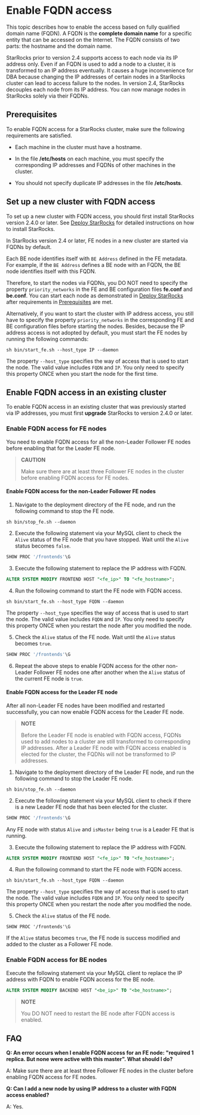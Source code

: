 # Enable FQDN access

This topic describes how to enable the access based on fully qualified domain name (FQDN). A FQDN is the **complete domain name** for a specific entity that can be accessed on the Internet. The FQDN consists of two parts: the hostname and the domain name.

StarRocks prior to version 2.4 supports access to each node via its IP address only. Even if an FQDN is used to add a node to a cluster, it is transformed to an IP address eventually. It causes a huge inconvenience for DBA because changing the IP addresses of certain nodes in a StarRocks cluster can lead to access failure to the nodes. In version 2.4, StarRocks decouples each node from its IP address. You can now manage nodes in StarRocks solely via their FQDNs.

## Prerequisites

To enable FQDN access for a StarRocks cluster, make sure the following requirements are satisfied.

- Each machine in the cluster must have a hostname.

- In the file **/etc/hosts** on each machine, you must specify the corresponding IP addresses and FQDNs of other machines in the cluster.

- You should not specify duplicate IP addresses in the file **/etc/hosts**.

## Set up a new cluster with FQDN access

To set up a new cluster with FQDN access, you should first install StarRocks version 2.4.0 or later. See [Deploy StarRocks](../quick_start/Deploy.md) for detailed instructions on how to install StarRocks.

In StarRocks version 2.4 or later, FE nodes in a new cluster are started via FQDNs by default.

Each BE node identifies itself with `BE Address` defined in the FE metadata. For example, if the `BE Address` defines a BE node with an FQDN, the BE node identifies itself with this FQDN.

Therefore, to start the nodes via FQDNs, you DO NOT need to specify the property `priority_networks` in the FE and BE configuration files **fe.conf** and **be.conf**. You can start each node as demonstrated in [Deploy StarRocks](../quick_start/Deploy.md) after requirements in [Prerequisites](#prerequisites) are met.

Alternatively, if you want to start the cluster with IP address access, you still have to specify the property `priority_networks` in the corresponding FE and BE configuration files before starting the nodes. Besides, because the IP address access is not adopted by default, you must start the FE nodes by running the following commands:

```Shell
sh bin/start_fe.sh --host_type IP --daemon
```

The property `--host_type` specifies the way of access that is used to start the node. The valid value includes `FQDN` and `IP`. You only need to specify this property ONCE when you start the node for the first time.

## Enable FQDN access in an existing cluster

To enable FQDN access in an existing cluster that was previously started via IP addresses, you must first **upgrade** StarRocks to version 2.4.0 or later.

### Enable FQDN access for FE nodes

You need to enable FQDN access for all the non-Leader Follower FE nodes before enabling that for the Leader FE node.

> **CAUTION**
>
> Make sure there are at least three Follower FE nodes in the cluster before enabling FQDN access for FE nodes.

#### Enable FQDN access for the non-Leader Follower FE nodes

1. Navigate to the deployment directory of the FE node, and run the following command to stop the FE node.

  ```Shell
  sh bin/stop_fe.sh --daemon
  ```

2. Execute the following statement via your MySQL client to check the `Alive` status of the FE node that you have stopped. Wait until the `Alive` status becomes `false`.

  ```SQL
  SHOW PROC '/frontends'\G
  ```

3. Execute the following statement to replace the IP address with FQDN.

  ```SQL
  ALTER SYSTEM MODIFY FRONTEND HOST "<fe_ip>" TO "<fe_hostname>";
  ```

4. Run the following command to start the FE node with FQDN access.

  ```Shell
  sh bin/start_fe.sh --host_type FQDN --daemon
  ```

  The property `--host_type` specifies the way of access that is used to start the node. The valid value includes `FQDN` and `IP`. You only need to specify this property ONCE when you restart the node after you modified the node.

5. Check the `Alive` status of the FE node. Wait until the `Alive` status becomes `true`.

  ```SQL
  SHOW PROC '/frontends'\G
  ```

6. Repeat the above steps to enable FQDN access for the other non-Leader Follower FE nodes one after another when the `Alive` status of the current FE node is `true`.

#### Enable FQDN access for the Leader FE node

After all non-Leader FE nodes have been modified and restarted successfully, you can now enable FQDN access for the Leader FE node.

> **NOTE**
>
> Before the Leader FE node is enabled with FQDN access, FQDNs used to add nodes to a cluster are still transformed to corresponding IP addresses. After a Leader FE node with FQDN access enabled is elected for the cluster, the FQDNs will not be transformed to IP addresses.

1. Navigate to the deployment directory of the Leader FE node, and run the following command to stop the Leader FE node.

  ```Shell
  sh bin/stop_fe.sh --daemon
  ```

2. Execute the following statement via your MySQL client to check if there is a new Leader FE node that has been elected for the cluster.

  ```SQL
  SHOW PROC '/frontends'\G
  ```

  Any FE node with status `Alive` and `isMaster` being `true` is a Leader FE that is running.

3. Execute the following statement to replace the IP address with FQDN.

  ```SQL
  ALTER SYSTEM MODIFY FRONTEND HOST "<fe_ip>" TO "<fe_hostname>";
  ```

4. Run the following command to start the FE node with FQDN access.

  ```Shell
  sh bin/start_fe.sh --host_type FQDN --daemon
  ```

  The property `--host_type` specifies the way of access that is used to start the node. The valid value includes `FQDN` and `IP`. You only need to specify this property ONCE when you restart the node after you modified the node.

5. Check the `Alive` status of the FE node.

  ```Plain
  SHOW PROC '/frontends'\G
  ```

  If the `Alive` status becomes `true`, the FE node is success modified and added to the cluster as a Follower FE node.

### Enable FQDN access for BE nodes

Execute the following statement via your MySQL client to replace the IP address with FQDN to enable FQDN access for the BE node.

```SQL
ALTER SYSTEM MODIFY BACKEND HOST "<be_ip>" TO "<be_hostname>";
```

> **NOTE**
>
> You DO NOT need to restart the BE node after FQDN access is enabled.

## FAQ

**Q: An error occurs when I enable FQDN access for an FE node: "required 1 replica. But none were active with this master". What should I do?**

A: Make sure there are at least three Follower FE nodes in the cluster before enabling FQDN access for FE nodes.

**Q: Can I add a new node by using IP address to a cluster with FQDN access enabled?**

A: Yes.
